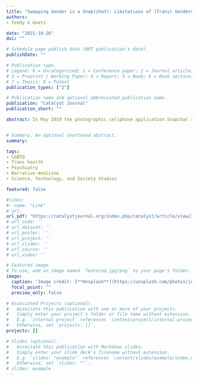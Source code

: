```yaml
---
title: "Swapping Gender is a Snap(chat): Limitations of (Trans) Gendered Legibility Within Binary Digital and Human Filters."
authors:
- Teddy G Goetz

date: "2021-10-26"
doi: ""

# Schedule page publish date (NOT publication's date).
publishDate: ""

# Publication type.
# Legend: 0 = Uncategorized; 1 = Conference paper; 2 = Journal article;
# 3 = Preprint / Working Paper; 4 = Report; 5 = Book; 6 = Book section;
# 7 = Thesis; 8 = Patent
publication_types: ["2"]

# Publication name and optional abbreviated publication name.
publication: "Catalyst Journal"
publication_short: ""

abstract: In May 2019 the photographic cellphone application Snapchat released two company-generated image filters that were officially dubbed “My Twin” and “My Other Twin,” though users and media labeled them as feminine and masculine,respectively. While touted in most commentary as a “gender swap” feature, these digital imaginaries represent a unique opportunity to consider what features contribute to classification of faces into binary gender buckets. After all, the commonly considered “male” filter makes various modifications—including a broader jaw and addition of facial hair—to whichever face is selected in the photograph.It does not ask and cannot detect if that face belongs to a man or woman (cis-or transgender) or to a non-binary individual. Instead, the augmented reality that it offers is a preprogrammed algorithmic reinscription of reductive gendered norms. When interacting with a novel face, humans similarly implement algorithms to assign a gender to that face. The Snapchat “My Twin” filters—which are not neutral, but rather human-designed—offer an analyzable projection of one such binarization, which is otherwise rarely articulated or visually recreated. Here I pair an ethnographic exploration of twenty-eighttransgender, non-binary, and/or gender diverseindividuals’ embodied experiences of facial gender legibility throughout life and with digital distortion, with aquantitative analysis of the “My Twin” filter facial distortions, to better understand the role of technology in reimaginations of who and what we see in the mirror.


# Summary. An optional shortened abstract.
summary:

tags:
- LGBTQ
- Trans health
- Psychiatry
- Narrative medicine
- Science, Technology, and Society Studies

featured: false

#links:
#- name: "Link"
# url: 
url_pdf: "https://catalystjournal.org/index.php/catalyst/article/view/34839/28578"
# url_code: ''
# url_dataset: ''
# url_poster: ''
# url_project: ''
# url_slides: ''
# url_source: ''
# url_video: ''

# Featured image
# To use, add an image named `featured.jpg/png` to your page's folder. 
image:
  caption: 'Image credit: [**Unsplash**](https://unsplash.com/photos/jdD8gXaTZsc)'
  focal_point: ""
  preview_only: false

# Associated Projects (optional).
#   Associate this publication with one or more of your projects.
#   Simply enter your project's folder or file name without extension.
#   E.g. `internal-project` references `content/project/internal-project/index.md`.
#   Otherwise, set `projects: []`.
projects: []

# Slides (optional).
#   Associate this publication with Markdown slides.
#   Simply enter your slide deck's filename without extension.
#   E.g. `slides: "example"` references `content/slides/example/index.md`.
#   Otherwise, set `slides: ""`.
# slides: example
---
```




